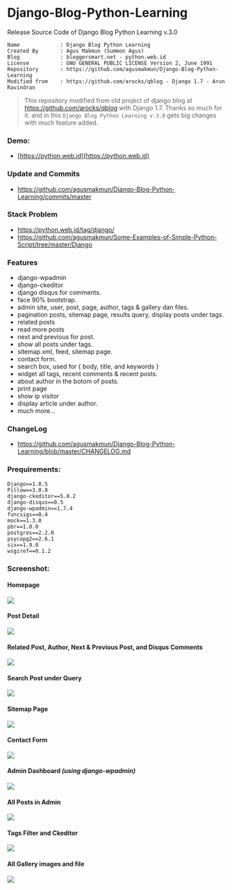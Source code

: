 # Django-Blog-Python-Learning

Release Source Code of Django Blog Python Learning v.3.0

```
Name             : Django Blog Python Learning
Created By       : Agus Makmun (Summon Agus)
Blog             : bloggersmart.net - python.web.id
License          : GNU GENERAL PUBLIC LICENSE Version 2, June 1991
Repository       : https://github.com/agusmakmun/Django-Blog-Python-Learning
Modified from    : https://github.com/arocks/qblog - Django 1.7 - Arun Ravindran
```

> This repository modified from old project of django blog at https://github.com/arocks/qblog with Django 1.7. Thanks so much for it. and in this `Django Blog Python Learning v.3.0` gets big changes with much feature added.

###  Demo:
- [https://python.web.id](https://python.web.id)

###  Update and Commits

- https://github.com/agusmakmun/Django-Blog-Python-Learning/commits/master

### Stack Problem

- https://python.web.id/tag/django/
- https://github.com/agusmakmun/Some-Examples-of-Simple-Python-Script/tree/master/Django

###  Features

- django-wpadmin
- django-ckeditor
- django disqus for comments.
- face 90% bootstrap.
- admin site, user, post, page, author, tags & gallery dan files.
- pagination posts, sitemap page, results query, display posts under tags.
- related posts
- read more posts
- next and previous for post.
- show all posts under tags.
- sitemap.xml, feed, sitemap page.
- contact form.
- search box, used for { body, title, and keywords }
- widget all tags, recent comments & recent posts.
- about author in the botom of posts.
- print page
- show ip visitor
- display article under author.
- much more...

### ChangeLog

* https://github.com/agusmakmun/Django-Blog-Python-Learning/blob/master/CHANGELOG.md

### Prequirements:

```
Django==1.8.5
Pillow==3.0.0
django-ckeditor==5.0.2
django-disqus==0.5
django-wpadmin==1.7.4
funcsigs==0.4
mock==1.3.0
pbr==1.8.0
postgres==2.2.0
psycopg2==2.6.1
six==1.9.0
wsgiref==0.1.2
```

### Screenshot:

#### Homepage

<img src="https://raw.githubusercontent.com/agusmakmun/Django-Blog-Python-Learning/master/__screenshot/homepage.png"/>

#### Post Detail

<img src="https://raw.githubusercontent.com/agusmakmun/Django-Blog-Python-Learning/master/__screenshot/post.png"/>

#### Related Post, Author, Next & Previous Post, and Disqus Comments 

<img src="https://raw.githubusercontent.com/agusmakmun/Django-Blog-Python-Learning/master/__screenshot/related%20post%2C%20author%20and%20disqus%20comment.png"/>

#### Search Post under Query

<img src="https://raw.githubusercontent.com/agusmakmun/Django-Blog-Python-Learning/master/__screenshot/search%20query.png"/>

#### Sitemap Page

<img src="https://raw.githubusercontent.com/agusmakmun/Django-Blog-Python-Learning/master/__screenshot/sitemap%20page.png"/>

#### Contact Form

<img src="https://raw.githubusercontent.com/agusmakmun/Django-Blog-Python-Learning/master/__screenshot/contact%20form.png">

#### Admin Dashboard <i>(using django-wpadmin)</i>

<img src="https://raw.githubusercontent.com/agusmakmun/Django-Blog-Python-Learning/master/__screenshot/admin%20dashboard.png">

#### All Posts in Admin

<img src="https://raw.githubusercontent.com/agusmakmun/Django-Blog-Python-Learning/master/__screenshot/admin%20blog%20entry.png">

#### Tags Filter and Ckeditor

<img src="https://raw.githubusercontent.com/agusmakmun/Django-Blog-Python-Learning/master/__screenshot/admin%20tags%20filter%20and%20ckeditor.png">

#### All Gallery images and file

<img src="https://raw.githubusercontent.com/agusmakmun/Django-Blog-Python-Learning/master/__screenshot/admin%20gallery%20and%20files.png">
